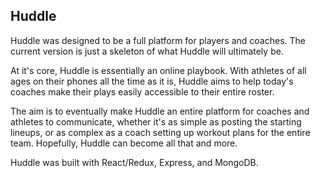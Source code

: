 ## Huddle



Huddle was designed to be a full platform for players and coaches. The current version is just a skeleton of what Huddle will ultimately be.

At it's core, Huddle is essentially an online playbook. With athletes of all ages on their phones all the time as it is, Huddle aims to help today's coaches make their plays easily accessible to their entire roster.

The aim is to eventually make Huddle an entire platform for coaches and athletes to communicate, whether it's as simple as posting the starting lineups, or as complex as a coach setting up workout plans for the entire team. Hopefully, Huddle can become all that and more.

Huddle was built with React/Redux, Express, and MongoDB.

